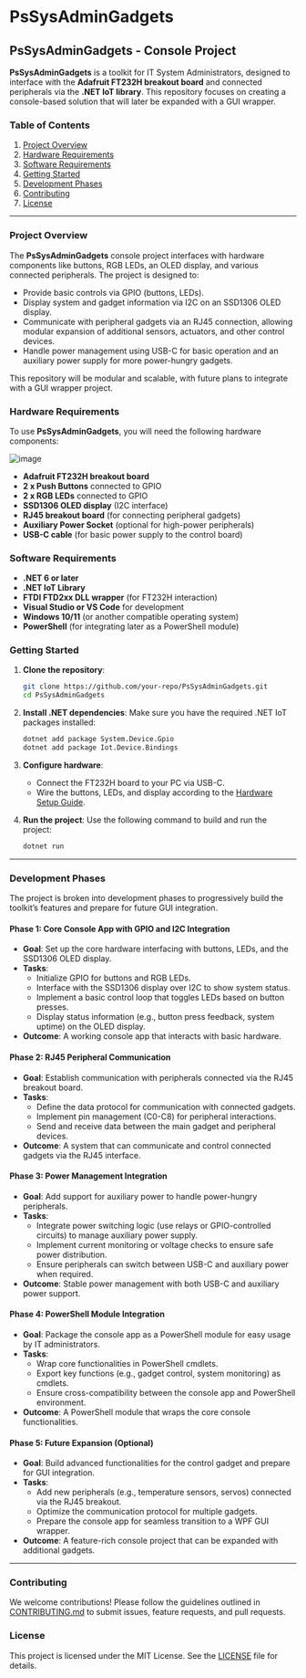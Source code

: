 # PsSysAdminGadgets

## PsSysAdminGadgets - Console Project

**PsSysAdminGadgets** is a toolkit for IT System Administrators, designed to interface with the **Adafruit FT232H breakout board** and connected peripherals via the **.NET IoT library**. This repository focuses on creating a console-based solution that will later be expanded with a GUI wrapper.

### Table of Contents
1. [Project Overview](#project-overview)
2. [Hardware Requirements](#hardware-requirements)
3. [Software Requirements](#software-requirements)
4. [Getting Started](#getting-started)
5. [Development Phases](#development-phases)
6. [Contributing](#contributing)
7. [License](#license)

---

### Project Overview

The **PsSysAdminGadgets** console project interfaces with hardware components like buttons, RGB LEDs, an OLED display, and various connected peripherals. The project is designed to:
- Provide basic controls via GPIO (buttons, LEDs).
- Display system and gadget information via I2C on an SSD1306 OLED display.
- Communicate with peripheral gadgets via an RJ45 connection, allowing modular expansion of additional sensors, actuators, and other control devices.
- Handle power management using USB-C for basic operation and an auxiliary power supply for more power-hungry gadgets.

This repository will be modular and scalable, with future plans to integrate with a GUI wrapper project.

### Hardware Requirements

To use **PsSysAdminGadgets**, you will need the following hardware components:

![image](https://github.com/user-attachments/assets/8ae66eb4-9bc3-49bf-9f24-2327da9ef055)

- **Adafruit FT232H breakout board**
- **2 x Push Buttons** connected to GPIO
- **2 x RGB LEDs** connected to GPIO
- **SSD1306 OLED display** (I2C interface)
- **RJ45 breakout board** (for connecting peripheral gadgets)
- **Auxiliary Power Socket** (optional for high-power peripherals)
- **USB-C cable** (for basic power supply to the control board)

### Software Requirements

- **.NET 6 or later**
- **.NET IoT Library**
- **FTDI FTD2xx DLL wrapper** (for FT232H interaction)
- **Visual Studio or VS Code** for development
- **Windows 10/11** (or another compatible operating system)
- **PowerShell** (for integrating later as a PowerShell module)

### Getting Started

1. **Clone the repository**:
    ```bash
    git clone https://github.com/your-repo/PsSysAdminGadgets.git
    cd PsSysAdminGadgets
    ```

2. **Install .NET dependencies**:
    Make sure you have the required .NET IoT packages installed:
    ```bash
    dotnet add package System.Device.Gpio
    dotnet add package Iot.Device.Bindings
    ```

3. **Configure hardware**:
    - Connect the FT232H board to your PC via USB-C.
    - Wire the buttons, LEDs, and display according to the [Hardware Setup Guide](./HARDWARE_SETUP.md).

4. **Run the project**:
    Use the following command to build and run the project:
    ```bash
    dotnet run
    ```

---

### Development Phases

The project is broken into development phases to progressively build the toolkit’s features and prepare for future GUI integration.

#### Phase 1: Core Console App with GPIO and I2C Integration
- **Goal**: Set up the core hardware interfacing with buttons, LEDs, and the SSD1306 OLED display.
- **Tasks**:
  - Initialize GPIO for buttons and RGB LEDs.
  - Interface with the SSD1306 display over I2C to show system status.
  - Implement a basic control loop that toggles LEDs based on button presses.
  - Display status information (e.g., button press feedback, system uptime) on the OLED display.
- **Outcome**: A working console app that interacts with basic hardware.

#### Phase 2: RJ45 Peripheral Communication
- **Goal**: Establish communication with peripherals connected via the RJ45 breakout board.
- **Tasks**:
  - Define the data protocol for communication with connected gadgets.
  - Implement pin management (C0-C8) for peripheral interactions.
  - Send and receive data between the main gadget and peripheral devices.
- **Outcome**: A system that can communicate and control connected gadgets via the RJ45 interface.

#### Phase 3: Power Management Integration
- **Goal**: Add support for auxiliary power to handle power-hungry peripherals.
- **Tasks**:
  - Integrate power switching logic (use relays or GPIO-controlled circuits) to manage auxiliary power supply.
  - Implement current monitoring or voltage checks to ensure safe power distribution.
  - Ensure peripherals can switch between USB-C and auxiliary power when required.
- **Outcome**: Stable power management with both USB-C and auxiliary power support.

#### Phase 4: PowerShell Module Integration
- **Goal**: Package the console app as a PowerShell module for easy usage by IT administrators.
- **Tasks**:
  - Wrap core functionalities in PowerShell cmdlets.
  - Export key functions (e.g., gadget control, system monitoring) as cmdlets.
  - Ensure cross-compatibility between the console app and PowerShell environment.
- **Outcome**: A PowerShell module that wraps the core console functionalities.

#### Phase 5: Future Expansion (Optional)
- **Goal**: Build advanced functionalities for the control gadget and prepare for GUI integration.
- **Tasks**:
  - Add new peripherals (e.g., temperature sensors, servos) connected via the RJ45 breakout.
  - Optimize the communication protocol for multiple gadgets.
  - Prepare the console app for seamless transition to a WPF GUI wrapper.
- **Outcome**: A feature-rich console project that can be expanded with additional gadgets.

---

### Contributing

We welcome contributions! Please follow the guidelines outlined in [CONTRIBUTING.md](./CONTRIBUTING.md) to submit issues, feature requests, and pull requests.

### License

This project is licensed under the MIT License. See the [LICENSE](./LICENSE) file for details.
